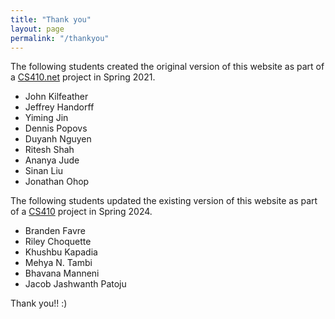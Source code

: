 ```yaml
---
title: "Thank you"
layout: page
permalink: "/thankyou"
---
```


The following students created the original version of this website as part of a <a href="https://cs410.net" target=_blank>CS410.net</a> project in Spring 2021.

* John Kilfeather
* Jeffrey Handorff
* Yiming Jin
* Dennis Popovs
* Duyanh Nguyen
* Ritesh Shah
* Ananya Jude
* Sinan Liu
* Jonathan Ohop

The following students updated the existing version of this website as part of a <a href="https://www.cs.umb.edu/~hdeblois/" target=_blank>CS410</a> project in Spring 2024.

* Branden Favre
* Riley Choquette
* Khushbu Kapadia
* Mehya N. Tambi
* Bhavana Manneni
* Jacob Jashwanth Patoju

Thank you!! :)
